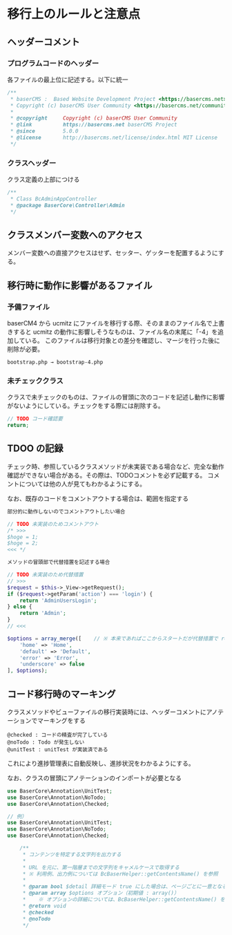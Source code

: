 # 移行上のルールと注意点

## ヘッダーコメント

### プログラムコードのヘッダー
各ファイルの最上位に記述する。以下に統一
```php
/**
 * baserCMS :  Based Website Development Project <https://basercms.net>
 * Copyright (c) baserCMS User Community <https://basercms.net/community/>
 *
 * @copyright     Copyright (c) baserCMS User Community
 * @link          https://basercms.net baserCMS Project
 * @since         5.0.0
 * @license       http://basercms.net/license/index.html MIT License
 */
```

### クラスヘッダー
クラス定義の上部につける
```php
/**
 * Class BcAdminAppController
 * @package BaserCore\Controller\Admin
 */
```

## クラスメンバー変数へのアクセス

メンバー変数への直接アクセスはせず、セッター、ゲッターを配置するようにする。


## 移行時に動作に影響があるファイル

### 予備ファイル

baserCM4 から ucmitz にファイルを移行する際、そのままのファイル名で上書きすると ucmitz の動作に影響しそうなものは、ファイル名の末尾に「-4」を追加している。
このファイルは移行対象との差分を確認し、マージを行った後に削除が必要。

```
bootstrap.php → bootstrap-4.php
```

### 未チェッククラス

クラスで未チェックのものは、ファイルの冒頭に次のコードを記述し動作に影響がないようにしている。チェックをする際には削除する。

```php
// TODO コード確認要
return;
```

## TDOO の記録

チェック時、参照しているクラスメソッドが未実装である場合など、完全な動作確認ができない場合がある。その際は、TODOコメントを必ず記載する。
コメントについては他の人が見てもわかるようにする。

なお、既存のコードをコメントアウトする場合は、範囲を指定する

```php
部分的に動作しないのでコメントアウトしたい場合

// TODO 未実装のためコメントアウト
/* >>>
$hoge = 1;
$hoge = 2;
<<< */
```

```php
メソッドの冒頭部で代替措置を記述する場合

// TODO 未実装のため代替措置
// >>>
$request = $this->_View->getRequest();
if ($request->getParam('action') === 'login') {
    return 'AdminUsersLogin';
} else {
    return 'Admin';
}
// <<<

$options = array_merge([    // ※ 本来であればここからスタートだが代替措置で return されているため実行されない
    'home' => 'Home',
    'default' => 'Default',
    'error' => 'Error',
    'underscore' => false
], $options);
```

## コード移行時のマーキング

クラスメソッドやビューファイルの移行実装時には、ヘッダーコメントにアノテーションでマーキングをする

```
@checked : コードの精査が完了している
@noTodo : Todo が発生しない
@unitTest : unitTest が実装済である
```

これにより進捗管理表に自動反映し、進捗状況をわかるようにする。

なお、クラスの冒頭にアノテーションのインポートが必要となる

```php
use BaserCore\Annotation\UnitTest;
use BaserCore\Annotation\NoTodo;
use BaserCore\Annotation\Checked;
```

```php
// 例）
use BaserCore\Annotation\UnitTest;
use BaserCore\Annotation\NoTodo;
use BaserCore\Annotation\Checked;

    /**
     * コンテンツを特定する文字列を出力する
     *
     * URL を元に、第一階層までの文字列をキャメルケースで取得する
     * ※ 利用例、出力例については BcBaserHelper::getContentsName() を参照
     *
     * @param bool $detail 詳細モード true にした場合は、ページごとに一意となる文字列をキャメルケースで出力する（初期値 : false）
     * @param array $options オプション（初期値 : array()）
     *    ※ オプションの詳細については、BcBaserHelper::getContentsName() を参照
     * @return void
     * @checked
     * @noTodo
     */
```
